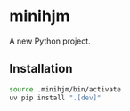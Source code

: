 # minihjm

A new Python project.


## Installation

```bash
source .minihjm/bin/activate
uv pip install ".[dev]"
```

